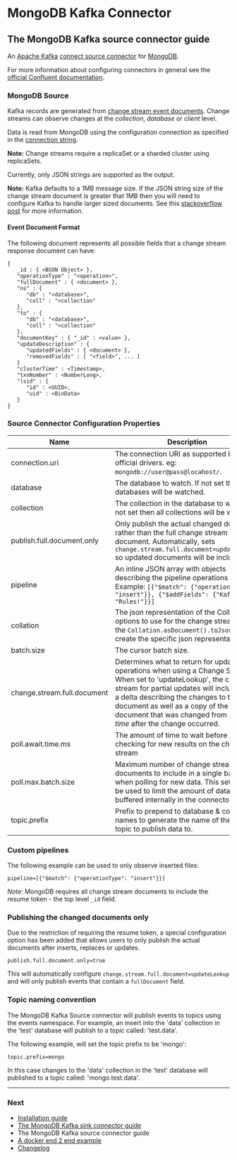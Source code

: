 # MongoDB Kafka Connector

## The MongoDB Kafka source connector guide

An [Apache Kafka](https://kafka.apache.org/) [connect source connector](https://kafka.apache.org/documentation/#connect) for 
[MongoDB](https://www.mongodb.com/).

For more information about configuring connectors in general see the 
[official Confluent documentation](https://docs.confluent.io/current/connect/managing/configuring.html).

### MongoDB Source

Kafka records are generated from [change stream event documents](https://docs.mongodb.com/manual/changeStreams/). Change streams can observe
changes at the _collection_, _database_ or _client_ level.

Data is read from MongoDB using the configuration connection as specified in the 
[connection string](http://mongodb.github.io/mongo-java-driver/3.10/javadoc/com/mongodb/ConnectionString.html).

**Note:** Change streams require a replicaSet or a sharded cluster using replicaSets.

Currently, only JSON strings are supported as the output.

**Note:** Kafka defaults to a 1MB message size. If the JSON string size of the change stream document is greater that 1MB then you will need
to configure Kafka to handle larger sized documents.  See this [stackoverflow post](https://stackoverflow.com/questions/21020347/how-can-i-send-large-messages-with-kafka-over-15mb)
for more information.

#### Event Document Format

The following document represents all possible fields that a change stream response document can have:

```
{
   _id : { <BSON Object> },
   "operationType" : "<operation>",
   "fullDocument" : { <document> },
   "ns" : {
      "db" : "<database>",
      "coll" : "<collection"
   },
   "to" : {
      "db" : "<database>",
      "coll" : "<collection"
   },
   "documentKey" : { "_id" : <value> },
   "updateDescription" : {
      "updatedFields" : { <document> },
      "removedFields" : [ "<field>", ... ]
   }
   "clusterTime" : <Timestamp>,
   "txnNumber" : <NumberLong>,
   "lsid" : {
      "id" : <UUID>,
      "uid" : <BinData>
   }
}
```

### Source Connector Configuration Properties 

| Name                        | Description                                                                                                                                                                                                                                                                                                          | Type    | Default                                                   | Valid Values                                   | Importance |
|-----------------------------|----------------------------------------------------------------------------------------------------------------------------------------------------------------------------------------------------------------------------------------------------------------------------------------------------------------------|---------|-----------------------------------------------------------|------------------------------------------------|------------|
| connection.uri              | The connection URI as supported by the official drivers. eg: ``mongodb://user@pass@locahost/``.                                                                                                                                                                                                                      | string  | mongodb://localhost:27017,localhost:27018,localhost:27019 | A valid connection string                      | high       |
| database                    | The database to watch. If not set then all databases will be watched.                                                                                                                                                                                                                                                | string  | ""                                                        |                                                | medium     |
| collection                  | The collection in the database to watch. If not set then all collections will be watched.                                                                                                                                                                                                                            | string  | ""                                                        |                                                | medium     |
| publish.full.document.only  | Only publish the actual changed document rather than the full change stream document. Automatically, sets `change.stream.full.document=updateLookup` so updated documents will be included.                                                                                                                          | boolean | false                                                     |                                                | high       |
| pipeline                    | An inline JSON array with objects describing the pipeline operations to run. Example: `[{"$match": {"operationType": "insert"}}, {"$addFields": {"Kafka": "Rules!"}}]`                                                                                                                                               | string  | []                                                        | A valid JSON array                             | medium     |
| collation                   | The json representation of the Collation options to use for the change stream. Use the `Collation.asDocument().toJson()` to create the specific json representation.                                                                                                                                                 | string  | ""                                                        | A valid JSON document representing a collation | high       |
| batch.size                  | The cursor batch size.                                                                                                                                                                                                                                                                                               | int     | 0                                                         | [0,...]                                        | medium     |
| change.stream.full.document | Determines what to return for update operations when using a Change Stream. When set to 'updateLookup', the change stream for partial updates will include both a delta describing the changes to the document as well as a copy of the entire document that was changed from *some time* after the change occurred. | string  | ""                                                        | An empty string OR [default, updateLookup]     | high       |
| poll.await.time.ms          | The amount of time to wait before checking for new results on the change stream                                                                                                                                                                                                                                      | long    | 5000                                                      | [1,...]                                        | low        |
| poll.max.batch.size         | Maximum number of change stream documents to include in a single batch when polling for new data. This setting can be used to limit the amount of data buffered internally in the connector.                                                                                                                         | int     | 1000                                                      | [1,...]                                        | low        |
| topic.prefix                | Prefix to prepend to database & collection names to generate the name of the Kafka topic to publish data to.                                                                                                                                                                                                         | string  | ""                                                        |                                                | low        |


### Custom pipelines

The following example can be used to only observe inserted files:

```properties
pipeline=[{"$match": {"operationType": "insert"}}]
```

_Note:_ MongoDB requires all change stream documents to include the resume token - the top level `_id` field.

### Publishing the changed documents only

Due to the restriction of requiring the resume token, a special configuration option has been added that allows users to only publish the 
actual documents after inserts, replaces or updates.

```properties
publish.full.document.only=true
```

This will automatically configure `change.stream.full.document=updateLookup` and will only publish events that contain a `fullDocument` field.

### Topic naming convention

The MongoDB Kafka Source connector will publish events to topics using the events namespace. For example, an insert into the 'data' collection 
in the 'test' database will publish to a topic called: 'test.data'.

The following example, will set the topic prefix to be 'mongo':

```properties
topic.prefix=mongo
```

In this case changes to the 'data' collection in the 'test' database will published to a topic called: 'mongo.test.data'.

---
### Next

- [Installation guide](./install.md)
- [The MongoDB Kafka sink connector guide](./sink.md)
- The MongoDB Kafka source connector guide
- [A docker end 2 end example](../docker/README.md)
- [Changelog](./changelog.md)
